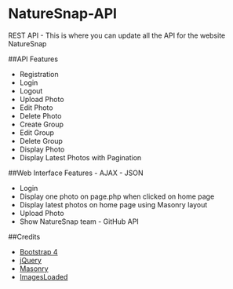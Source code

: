 # NatureSnap-API
REST API - This is where you can update all the API for the website NatureSnap

##API Features
* Registration
* Login
* Logout
* Upload Photo
* Edit Photo
* Delete Photo
* Create Group
* Edit Group
* Delete Group
* Display Photo
* Display Latest Photos with Pagination

##Web Interface Features - AJAX - JSON
* Login
* Display one photo on page.php when clicked on home page
* Display latest photos on home page using Masonry layout
* Upload Photo
* Show NatureSnap team - GitHub API

##Credits
* <a target="_blank" href="https://v4-alpha.getbootstrap.com">Bootstrap 4</a>
* <a target="_blank" href="http://jquery.com">jQuery</a>
* <a target="_blank" href="http://masonry.desandro.com">Masonry</a>
* <a target="_blank" href="http://imagesloaded.desandro.com">ImagesLoaded</a>
